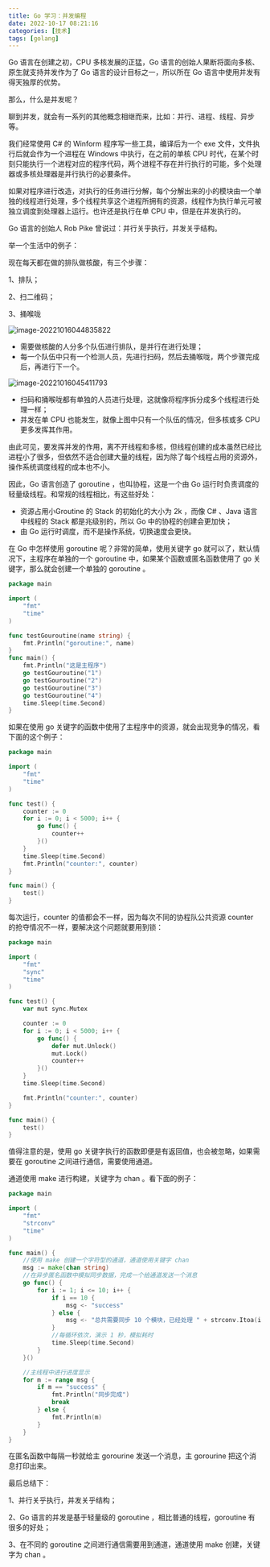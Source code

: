 ```yaml
---
title: Go 学习：并发编程
date: 2022-10-17 08:21:16
categories: [技术]
tags: [golang]
---
```


Go 语言在创建之初，CPU 多核发展的正猛，Go 语言的创始人果断将面向多核、原生就支持并发作为了 Go 语言的设计目标之一，所以所在 Go 语言中使用并发有得天独厚的优势。

那么，什么是并发呢？

<!--more-->

聊到并发，就会有一系列的其他概念相继而来，比如：并行、进程、线程、异步等。

我们经常使用 C# 的 Winform 程序写一些工具，编译后为一个 exe 文件，文件执行后就会作为一个进程在 Windows 中执行，在之前的单核 CPU 时代，在某个时刻只能执行一个进程对应的程序代码，两个进程不存在并行执行的可能，多个处理器或多核处理器是并行执行的必要条件。

如果对程序进行改造，对执行的任务进行分解，每个分解出来的小的模块由一个单独的线程进行处理，多个线程共享这个进程所拥有的资源，线程作为执行单元可被独立调度到处理器上运行。也许还是执行在单 CPU 中，但是在并发执行的。

Go 语言的创始人 Rob Pike 曾说过：并行关乎执行，并发关乎结构。

举一个生活中的例子：

现在每天都在做的排队做核酸，有三个步骤：

1、排队；

2、扫二维码；

3、捅喉咙

![image-20221016044835822](https://cdn.jsdelivr.net/gh/oec2003/hblog-images/img/202210160632390.png)

* 需要做核酸的人分多个队伍进行排队，是并行在进行处理；
* 每一个队伍中只有一个检测人员，先进行扫码，然后去捅喉咙，两个步骤完成后，再进行下一个。

![image-20221016045411793](https://cdn.jsdelivr.net/gh/oec2003/hblog-images/img/202210160635086.png)

* 扫码和捅喉咙都有单独的人员进行处理，这就像将程序拆分成多个线程进行处理一样；
* 并发在单 CPU 也能发生，就像上图中只有一个队伍的情况，但多核或多 CPU 更多发挥其作用。

由此可见，要发挥并发的作用，离不开线程和多核，但线程创建的成本虽然已经比进程小了很多，但依然不适合创建大量的线程，因为除了每个线程占用的资源外，操作系统调度线程的成本也不小。

因此，Go 语言创造了 goroutine ，也叫协程，这是一个由 Go 运行时负责调度的轻量级线程。和常规的线程相比，有这些好处：

* 资源占用小Groutine 的 Stack 的初始化的大小为 2k ，而像 C# 、Java 语言中线程的 Stack 都是兆级别的，所以 Go 中的协程的创建会更加快；
* 由 Go 运行时调度，而不是操作系统，切换速度会更快。

在 Go 中怎样使用 goroutine 呢？非常的简单，使用关键字 go 就可以了，默认情况下，主程序在单独的一个 goroutine 中，如果某个函数或匿名函数使用了 go 关键字，那么就会创建一个单独的 goroutine 。

```go
package main

import (
	"fmt"
	"time"
)

func testGouroutine(name string) {
	fmt.Println("goroutine:", name)
}
func main() {
	fmt.Println("这是主程序")
	go testGouroutine("1")
	go testGouroutine("2")
	go testGouroutine("3")
	go testGouroutine("4")
	time.Sleep(time.Second)
}
```

如果在使用 go 关键字的函数中使用了主程序中的资源，就会出现竞争的情况，看下面的这个例子：

```go
package main

import (
	"fmt"
	"time"
)

func test() {
	counter := 0
	for i := 0; i < 5000; i++ {
		go func() {
			counter++
		}()
	}
	time.Sleep(time.Second)
	fmt.Println("counter:", counter)
}

func main() {
	test()
}
```

每次运行，counter 的值都会不一样，因为每次不同的协程队公共资源 counter 的抢夺情况不一样，要解决这个问题就要用到锁：

```go
package main

import (
	"fmt"
	"sync"
	"time"
)

func test() {
	var mut sync.Mutex

	counter := 0
	for i := 0; i < 5000; i++ {
		go func() {
			defer mut.Unlock()
			mut.Lock()
			counter++
		}()
	}
	time.Sleep(time.Second)

	fmt.Println("counter:", counter)
}

func main() {
	test()
}
```

值得注意的是，使用 go 关键字执行的函数即便是有返回值，也会被忽略，如果需要在 goroutine 之间进行通信，需要使用通道。

通道使用 make 进行构建，关键字为 chan 。看下面的例子：

```go
package main

import (
	"fmt"
	"strconv"
	"time"
)

func main() {
	//使用 make 创建一个字符型的通道，通道使用关键字 chan
	msg := make(chan string)
	//在异步匿名函数中模拟同步数据，完成一个给通道发送一个消息
	go func() {
		for i := 1; i <= 10; i++ {
			if i == 10 {
				msg <- "success"
			} else {
				msg <- "总共需要同步 10 个模块，已经处理 " + strconv.Itoa(i) + "个"
			}
			//每循环依次，演示 1 秒，模拟耗时
			time.Sleep(time.Second)
		}
	}()

	//主线程中进行进度显示
	for m := range msg {
		if m == "success" {
			fmt.Println("同步完成")
			break
		} else {
			fmt.Println(m)
		}
	}
}
```

在匿名函数中每隔一秒就给主 gorourine 发送一个消息，主 gorourine 把这个消息打印出来。

最后总结下：

1、并行关乎执行，并发关乎结构；

2、Go 语言的并发是基于轻量级的 goroutine ，相比普通的线程，goroutine 有很多的好处；

3、在不同的 goroutine 之间进行通信需要用到通道，通道使用 make 创建，关键字为 chan 。
